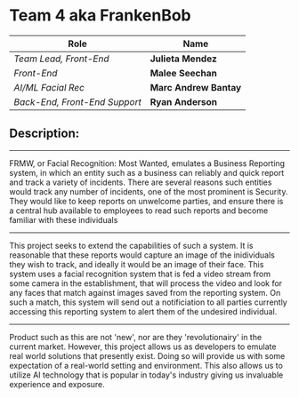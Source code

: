 # Team 4 aka FrankenBob

Role | Name
---|---
*Team Lead, Front-End*| **Julieta Mendez**
*Front-End*| **Malee Seechan**
*AI/ML Facial Rec*| **Marc Andrew Bantay**
*Back-End, Front-End Support*| **Ryan Anderson**
 
  
## Description: 
  <hr>  
FRMW, or Facial Recognition: Most Wanted, emulates a Business Reporting system, in which an entity such as a business can reliably and quick report and track a variety of incidents. There are several reasons such entities would track any number of incidents, one of the most prominent is Security. They would like to keep reports on unwelcome parties, and ensure there is a central hub available to employees to read such reports and become familiar with these individuals   
  <hr>  
This project seeks to extend the capabilities of such a system. It is reasonable that these reports would capture an image of the inidividuals they wish to track, and ideally it would be an image of their face. This system uses a facial recognition system that is fed a video stream from some camera in the establishment, that will process the video and look for any faces that match against images saved from the reporting system. On such a match, this system will send out a notificiation to all parties currently accessing this reporting system to alert them of the undesired individual.  

  <hr>  
Product such as this are not 'new', nor are they 'revolutionairy' in the current market. However, this project allows us as developers to emulate real world solutions that presently exist. Doing so will provide us with some expectation of a real-world setting and environment. This also allows us to utilize AI technology that is popular in today's industry giving us invaluable experience and exposure.  
  


